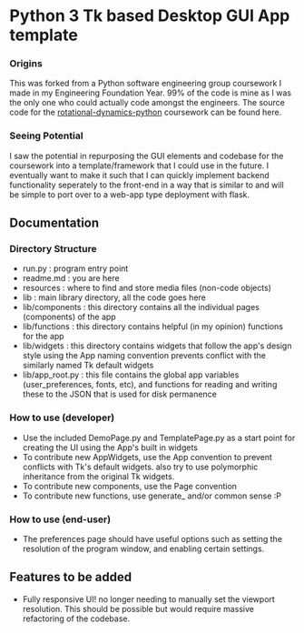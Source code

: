 # Python 3 Tk based Desktop GUI App template

### Origins

This was forked from a Python software engineering group coursework I made in my Engineering Foundation Year.
99% of the code is mine as I was the only one who could actually code amongst the engineers.
The source code for the [rotational-dynamics-python](https://github.com/yaq1n0/rotational-dynamics-python) coursework
can be found here.

### Seeing Potential

I saw the potential in repurposing the GUI elements and codebase for the coursework into a template/framework that I
could use in the future.
I eventually want to make it such that I can quickly implement backend functionality seperately to the front-end in a
way that is similar to and will be simple to port over to a web-app type deployment with flask. 

## Documentation 
### Directory Structure
 - run.py : program entry point
 - readme.md : you are here
 - resources : where to find and store media files (non-code objects)
 - lib : main library directory, all the code goes here
 - lib/components : this directory contains all the individual pages (components) of the app
 - lib/functions : this directory contains helpful (in my opinion) functions for the app
 - lib/widgets : this directory contains widgets that follow the app's design style 
using the App<name> naming convention prevents conflict with the similarly named Tk default widgets
 - lib/app_root.py : this file contains the global app variables (user_preferences, fonts, etc), 
and functions for reading and writing these to the JSON that is used for disk permanence  

### How to use (developer)
 - Use the included DemoPage.py and TemplatePage.py as a start point for creating the UI using the App's built in widgets
 - To contribute new AppWidgets, use the App<name> convention to prevent conflicts with Tk's default widgets. 
also try to use polymorphic inheritance from the original Tk widgets.
 - To contribute new components, use the <name>Page convention 
 - To contribute new functions, use generate_<function> and/or common sense :P

### How to use (end-user)
 - The preferences page should have useful options such as setting the resolution of the program window, and enabling certain settings. 

## Features to be added 
 - Fully responsive UI! no longer needing to manually set the viewport resolution. 
This should be possible but would require massive refactoring of the codebase. 